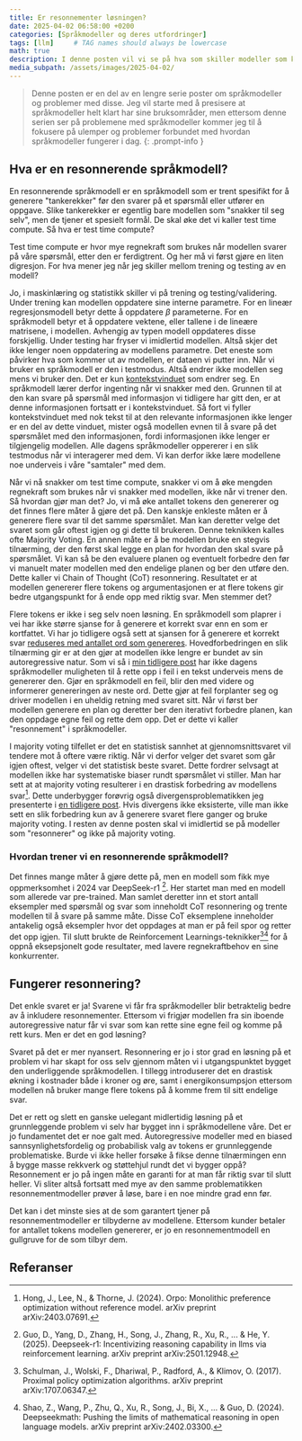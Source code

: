 ```yaml
---
title: Er resonnementer løsningen?
date: 2025-04-02 06:58:00 +0200
categories: [Språkmodeller og deres utfordringer]
tags: [llm]     # TAG names should always be lowercase
math: true
description: I denne posten vil vi se på hva som skiller modeller som kan resonnere fra andre språkmodeller og hvordan det kan påvirke resultatene vi får.
media_subpath: /assets/images/2025-04-02/
---
```

<!-- markdownlint-capture -->
<!-- markdownlint-disable -->
> Denne posten er en del av en lengre serie poster om språkmodeller og problemer med disse. Jeg vil starte med å presisere at språkmodeller helt klart har sine bruksområder, men ettersom denne serien ser på problemene med språkmodeller kommer jeg til å fokusere på ulemper og problemer forbundet med hvordan språkmodeller fungerer i dag.
{: .prompt-info }
<!-- markdownlint-restore -->

## Hva er en resonnerende språkmodell?
En resonnerende språkmodell er en språkmodell som er trent spesifikt for å generere "tankerekker" før den svarer på et spørsmål eller utfører en oppgave. Slike tankerekker er egentlig bare modellen som "snakker til seg selv", men de tjener et spesielt formål. De skal øke det vi kaller test time compute. Så hva er test time compute?

Test time compute er hvor mye regnekraft som brukes når modellen svarer på våre spørsmål, etter den er ferdigtrent. Og her må vi først gjøre en liten digresjon. For hva mener jeg når jeg skiller mellom trening og testing av en modell?

Jo, i maskinlæring og statistikk skiller vi på trening og testing/validering. Under trening kan modellen oppdatere sine interne parametre. For en lineær regresjonsmodell betyr dette å oppdatere $\beta$ parameterne. For en språkmodell betyr et å oppdatere vektene, eller tallene i de lineære matrisene, i modellen. Avhengig av typen modell oppdateres disse forskjellig. Under testing har fryser vi imidlertid modellen. Altså skjer det ikke lenger noen oppdatering av modellens parametre. Det eneste som påvirker hva som kommer ut av modellen, er dataen vi putter inn. Når vi bruker en språkmodell er den i testmodus. Altså endrer ikke modellen seg mens vi bruker den. Det er kun [kontekstvinduet](https://enklypesalt.com/posts/Hvordan-opplever-kien-en-samtale/#kontekstvinduet) som endrer seg. En språkmodell lærer derfor ingenting når vi snakker med den. Grunnen til at den kan svare på spørsmål med informasjon vi tidligere har gitt den, er at denne informasjonen fortsatt er i kontekstvinduet. Så fort vi fyller kontekstvinduet med nok tekst til at den relevante informasjonen ikke lenger er en del av dette vinduet, mister også modellen evnen til å svare på det spørsmålet med den informasjonen, fordi informasjonen ikke lenger er tilgjengelig modellen. Alle dagens språkmodeller oppererer i en slik testmodus når vi interagerer med dem. Vi kan derfor ikke lære modellene noe underveis i våre "samtaler" med dem.

Når vi nå snakker om test time compute, snakker vi om å øke mengden regnekraft som brukes når vi snakker med modellen, ikke når vi trener den. Så hvordan gjør man det? Jo, vi må øke antallet tokens den genererer og det finnes flere måter å gjøre det på. Den kanskje enkleste måten er å generere flere svar til det samme spørsmålet. Man kan deretter velge det svaret som går oftest igjen og gi dette til brukeren. Denne teknikken kalles ofte Majority Voting. En annen måte er å be modellen bruke en stegvis tilnærming, der den først skal legge en plan for hvordan den skal svare på spørsmålet. Vi kan så be den evaluere planen og eventuelt forbedre den før vi manuelt mater modellen med den endelige planen og ber den utføre den. Dette kaller vi Chain of Thought (CoT) resonnering. Resultatet er at modellen genererer flere tokens og argumentasjonen er at flere tokens gir bedre utgangspunkt for å ende opp med riktig svar. Men stemmer det?

Flere tokens er ikke i seg selv noen løsning. En språkmodell som plaprer i vei har ikke større sjanse for å generere et korrekt svar enn en som er kortfattet. Vi har jo tidligere også sett at sjansen for å generere et korrekt svar [reduseres med antallet ord som genereres](https://enklypesalt.com/posts/Hvordan-svarer-kien/#divergens-divergens-divergens). Hovedforbedringen en slik tilnærming gir er at den gjør at modellen ikke lengre er bundet av sin autoregressive natur. Som vi så i [min tidligere post](https://enklypesalt.com/posts/Hvordan-svarer-kien/#autoregressiv-spr%C3%A5kmodellering) har ikke dagens språkmodeller muligheten til å rette opp i feil i en tekst underveis mens de genererer den. Gjør en språkmodell en feil, blir den med videre og informerer genereringen av neste ord. Dette gjør at feil forplanter seg og driver modellen i en uheldig retning med svaret sitt. Når vi først ber modellen generere en plan og deretter ber den iterativt forbedre planen, kan den oppdage egne feil og rette dem opp. Det er dette vi kaller "resonnement" i språkmodeller.

I majority voting tilfellet er det en statistisk sannhet at gjennomsnittsvaret vil tendere mot å oftere være riktig. Når vi derfor velger det svaret som går igjen oftest, velger vi det statistisk beste svaret. Dette fordrer selvsagt at modellen ikke har systematiske biaser rundt spørsmålet vi stiller. Man har sett at at majority voting resulterer i en drastisk forbedring av modellens svar[^orpo]. Dette underbygger forøvrig også divergensproblematikken jeg presenterte i [en tidligere post](https://enklypesalt.com/posts/Hvordan-svarer-kien/#divergens-divergens-divergens). Hvis divergens ikke eksisterte, ville man ikke sett en slik forbedring kun av å generere svaret flere ganger og bruke majority voting. I resten av denne posten skal vi imidlertid se på modeller som "resonnerer" og ikke på majority voting.

### Hvordan trener vi en resonnerende språkmodell?
Det finnes mange måter å gjøre dette på, men en modell som fikk mye oppmerksomhet i 2024 var DeepSeek-r1 [^deepseek]. Her startet man med en modell som allerede var pre-trained. Man samlet deretter inn et stort antall eksempler med spørsmål og svar som inneholdt CoT resonnering og trente modellen til å svare på samme måte. Disse CoT eksemplene inneholder antakelig også eksempler hvor det oppdages at man er på feil spor og retter det opp igjen. Til slutt brukte de Reinforcement Learnings-teknikker[^ppo][^grpo] for å oppnå eksepsjonelt gode resultater, med lavere regnekraftbehov en sine konkurrenter.


## Fungerer resonnering?
Det enkle svaret er ja! Svarene vi får fra språkmodeller blir betraktelig bedre av å inkludere resonnementer. Ettersom vi frigjør modellen fra sin iboende autoregressive natur får vi svar som kan rette sine egne feil og komme på rett kurs. Men er det en god løsning?

Svaret på det er mer nyansert. Resonnering er jo i stor grad en løsning på et problem vi har skapt for oss selv gjennom måten vi i utgangspunktet bygget den underliggende språkmodellen. I tillegg introduserer det en drastisk økning i kostnader både i kroner og øre, samt i energikonsumpsjon ettersom modellen nå bruker mange flere tokens på å komme frem til sitt endelige svar.

Det er rett og slett en ganske uelegant midlertidig løsning på et grunnleggende problem vi selv har bygget inn i språkmodellene våre. Det er jo fundamentet det er noe galt med. Autoregressive modeller med en biased sannsynlighetsfordelig og probabilisk valg av tokens er grunnleggende problematiske. Burde vi ikke heller forsøke å fikse denne tilnærmingen enn å bygge masse rekkverk og støttehjul rundt det vi bygger oppå? Resonnement er jo på ingen måte en garanti for at man får riktig svar til slutt heller. Vi sliter altså fortsatt med mye av den samme problematikken resonnementmodeller prøver å løse, bare i en noe mindre grad enn før.

Det kan i det minste sies at de som garantert tjener på resonnementmodeller er tilbyderne av modellene. Ettersom kunder betaler for antallet tokens modellen genererer, er jo en resonnementmodell en gullgruve for de som tilbyr dem.

## Referanser
[^orpo]: Hong, J., Lee, N., & Thorne, J. (2024). Orpo: Monolithic preference optimization without reference model. arXiv preprint arXiv:2403.07691.
[^ppo]: Schulman, J., Wolski, F., Dhariwal, P., Radford, A., & Klimov, O. (2017). Proximal policy optimization algorithms. arXiv preprint arXiv:1707.06347.
[^grpo]: Shao, Z., Wang, P., Zhu, Q., Xu, R., Song, J., Bi, X., ... & Guo, D. (2024). Deepseekmath: Pushing the limits of mathematical reasoning in open language models. arXiv preprint arXiv:2402.03300.
[^deepseek]: Guo, D., Yang, D., Zhang, H., Song, J., Zhang, R., Xu, R., ... & He, Y. (2025). Deepseek-r1: Incentivizing reasoning capability in llms via reinforcement learning. arXiv preprint arXiv:2501.12948.
